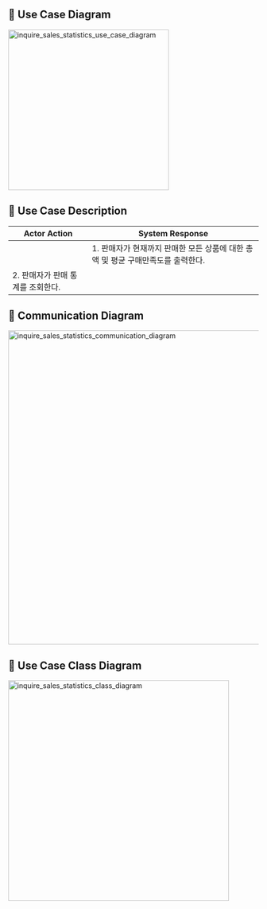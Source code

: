 ## 📌 Use Case Diagram
<img width="323" alt="inquire_sales_statistics_use_case_diagram" src="https://user-images.githubusercontent.com/87361140/168430914-f6cff3b4-744a-4339-993b-639bf1f08d9d.png">

## 📌 Use Case Description
|Actor Action|System Response|
|---|---|
||1. 판매자가 현재까지 판매한 모든 상품에 대한 총액 및 평균 구매만족도를 출력한다.|
|2. 판매자가 판매 통계를 조회한다.||

## 📌 Communication Diagram
<img width="632" alt="inquire_sales_statistics_communication_diagram" src="https://user-images.githubusercontent.com/87361140/168430943-bd1e358d-af14-494e-83d8-506b17708f73.png">

## 📌 Use Case Class Diagram
<img width="444" alt="inquire_sales_statistics_class_diagram" src="https://user-images.githubusercontent.com/87361140/168430962-a26c6794-86f3-4cc1-91a3-f1a19d52823e.png">
